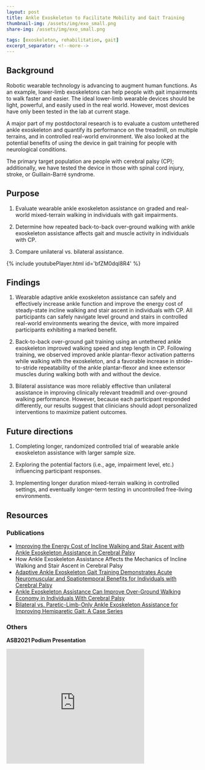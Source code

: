 ```yaml
---
layout: post
title: Ankle Exoskeleton to Facilitate Mobility and Gait Training
thumbnail-img: /assets/img/exo_small.png
share-img: /assets/img/exo_small.png

tags: [exoskeleton, rehabilitation, gait]
excerpt_separator: <!--more-->
---
```




## Background

Robotic wearable technology is advancing to augment human functions. As an example, lower-limb exoskeletons can help people with gait impairments to walk faster and easier. The ideal lower-limb wearable devices should be light, powerful, and easily used in the real world. However, most devices have only been tested in the lab at current stage.

A major part of my postdoctoral research is to evaluate a custom untethered ankle exoskeleton and quantify its performance on the treadmill, on multiple terrains, and in controlled real-world environment. We also looked at the potential benefits of using the device in gait training for people with neurological conditions.

<!--more-->

The primary target population are people with cerebral palsy (CP); additionally, we have tested the device in those with spinal cord injury, stroke, or Guillain-Barré syndrome.

## Purpose
1) Evaluate wearable ankle exoskeleton assistance on graded and real-world mixed-terrain walking in individuals with gait impairments.

2) Determine how repeated back-to-back over-ground walking with ankle exoskeleton assistance affects gait and muscle activity in individuals with CP.

3) Compare unilateral vs. bilateral assistance.

{% include youtubePlayer.html id='bfZM0dql8R4' %}


## Findings

1. Wearable adaptive ankle exoskeleton assistance can safely and effectively increase ankle function and improve the energy cost of steady-state incline walking and stair ascent in individuals with CP. All participants can safely navigate level ground and stairs in controlled real-world environments wearing the device, with more impaired participants exhibiting a marked benefit.

2. Back-to-back over-ground gait training using an untethered ankle exoskeleton improved walking speed and step length in CP. Following training, we observed improved ankle plantar-flexor activation patterns while walking with the exoskeleton, and a favorable increase in stride-to-stride repeatability of the ankle plantar-flexor and knee extensor muscles during walking both with and without the device.

3. Bilateral assistance was more reliably effective than unilateral assistance in improving clinically relevant treadmill and over-ground walking performance. However, because each participant responded differently, our results suggest that clinicians should adopt personalized interventions to maximize patient outcomes. 

## Future directions

1.	Completing longer, randomized controlled trial of wearable ankle exoskeleton assistance with larger sample size.

2.	Exploring the potential factors (i.e., age, impairment level, etc.) influencing participant responses.

3.	Implementing longer duration mixed-terrain walking in controlled settings, and eventually longer-term testing in uncontrolled free-living environments. 


## Resources

### Publications
- [Improving the Energy Cost of Incline Walking and Stair Ascent with Ankle Exoskeleton Assistance in Cerebral Palsy](https://drive.google.com/file/d/1uGwKAfJFnProkGlR7543lYSeh9-C9i47/view?usp=sharing)
- How Ankle Exoskeleton Assistance Affects the Mechanics of Incline Walking and Stair Ascent in Cerebral Palsy
- [Adaptive Ankle Exoskeleton Gait Training Demonstrates Acute Neuromuscular and Spatiotemporal Benefits for Individuals with Cerebral Palsy](https://drive.google.com/file/d/1eXigMNTdMOHbyOg6BE7nQpmf-Zk2a7hJ/view?usp=sharing)
- [Ankle Exoskeleton Assistance Can Improve Over-Ground Walking Economy in Individuals With Cerebral Palsy](https://drive.google.com/file/d/1eXigMNTdMOHbyOg6BE7nQpmf-Zk2a7hJ/view?usp=sharing)
- [Bilateral vs. Paretic-Limb-Only Ankle Exoskeleton Assistance for Improving Hemiparetic Gait: A Case Series](https://drive.google.com/file/d/16oBCtTB7lalpI6GlZ-P5ESbcozhxtkNI/view?usp=sharing)


### Others
**ASB2021 Podium Presentation**

<iframe src="https://docs.google.com/presentation/d/e/2PACX-1vStirwXafXTNXDYvTT5RI0Me_fDA_7iHyKXng8MGO7HpPMhC0Z0ntoiKN05D99I_jFFQwt4jpCAmPKB/embed?start=false&loop=false&delayms=3000" frameborder="0" width="360" height="300" allowfullscreen="true" mozallowfullscreen="true" webkitallowfullscreen="true"></iframe>
